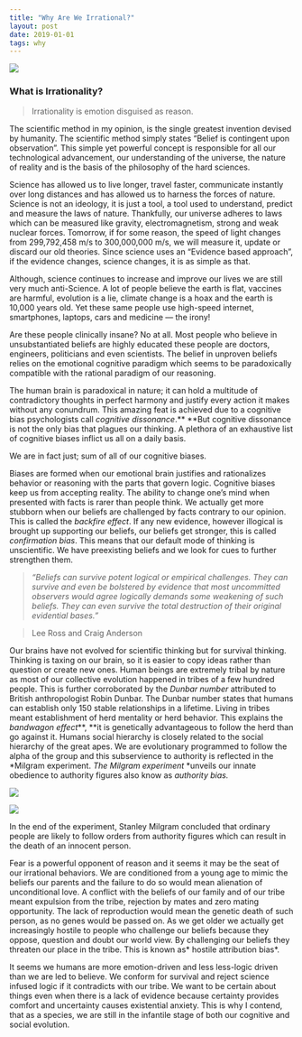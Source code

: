 ```yaml
---
title: "Why Are We Irrational?"
layout: post
date: 2019-01-01
tags: why
---
```


![](https://cdn-images-1.medium.com/max/800/1*JW7ZewTmVbYRMfD3yiTj8g.jpeg)

### What is Irrationality?

> Irrationality is emotion disguised as reason.

The scientific method in my opinion, is the single greatest invention devised by
humanity. The scientific method simply states “Belief is contingent upon
observation”. This simple yet powerful concept is responsible for all our
technological advancement, our understanding of the universe, the nature of
reality and is the basis of the philosophy of the hard sciences.

Science has allowed us to live longer, travel faster, communicate instantly over
long distances and has allowed us to harness the forces of nature. Science is
not an ideology, it is just a tool, a tool used to understand, predict and
measure the laws of nature. Thankfully, our universe adheres to laws which can
be measured like gravity, electromagnetism, strong and weak nuclear forces.
Tomorrow, if for some reason, the speed of light changes from 299,792,458 m/s to
300,000,000 m/s, we will measure it, update or discard our old theories. Since
science uses an “Evidence based approach”, if the evidence changes, science
changes, it is as simple as that.

Although, science continues to increase and improve our lives we are still very
much anti-Science. A lot of people believe the earth is flat, vaccines are
harmful, evolution is a lie, climate change is a hoax and the earth is 10,000
years old. Yet these same people use high-speed internet, smartphones, laptops,
cars and medicine — the irony!

Are these people clinically insane? No at all. Most people who believe in
unsubstantiated beliefs are highly educated these people are doctors, engineers,
politicians and even scientists. The belief in unproven beliefs relies on the
emotional cognitive paradigm which seems to be paradoxically compatible with the
rational paradigm of our reasoning.

The human brain is paradoxical in nature; it can hold a multitude of
contradictory thoughts in perfect harmony and justify every action it makes
without any conundrum. This amazing feat is achieved due to a cognitive bias
psychologists call *cognitive dissonance*.** **But cognitive dissonance is not
the only bias that plagues our thinking. A plethora of an exhaustive list of
cognitive biases inflict us all on a daily basis.

We are in fact just; sum of all of our cognitive biases.

Biases are formed when our emotional brain justifies and rationalizes behavior
or reasoning with the parts that govern logic. Cognitive biases keep us from
accepting reality. The ability to change one’s mind when presented with facts is
rarer than people think. We actually get more stubborn when our beliefs are
challenged by facts contrary to our opinion. This is called the *backfire
effect*. If any new evidence, however illogical is brought up supporting our
beliefs, our beliefs get stronger, this is called *confirmation bias*. This
means that our default mode of thinking is unscientific. We have preexisting
beliefs and we look for cues to further strengthen them.

> *“Beliefs can survive potent logical or empirical challenges. They can survive
> and even be bolstered by evidence that most uncommitted observers would agree
logically demands some weakening of such beliefs. They can even survive the
total destruction of their original evidential bases.”*

> Lee Ross and Craig Anderson

Our brains have not evolved for scientific thinking but for survival thinking.
Thinking is taxing on our brain, so it is easier to copy ideas rather than
question or create new ones. Human beings are extremely tribal by nature as most
of our collective evolution happened in tribes of a few hundred people. This is
further corroborated by the *Dunbar number* attributed to British anthropologist
Robin Dunbar. The Dunbar number states that humans can establish only 150 stable
relationships in a lifetime. Living in tribes meant establishment of herd
mentality or herd behavior. This explains the *bandwagon effect***, **it is
genetically advantageous to follow the herd than go against it. Humans social
hierarchy is closely related to the social hierarchy of the great apes. We are
evolutionary programmed to follow the alpha of the group and this subservience
to authority is reflected in the *Milgram experiment. *The Milgram experiment*
*unveils our innate obedience to authority figures also know as *authority
bias.*

![](https://cdn-images-1.medium.com/max/800/1*kF9H82_5eZGu6bTR5WKnoQ.jpeg)

![](https://cdn-images-1.medium.com/max/800/1*EmbyN98Oawg516Ke0BPkSA.jpeg)

In the end of the experiment, Stanley Milgram concluded that ordinary people are
likely to follow orders from authority figures which can result in the death of
an innocent person.

Fear is a powerful opponent of reason and it seems it may be the seat of our
irrational behaviors. We are conditioned from a young age to mimic the beliefs
our parents and the failure to do so would mean alienation of unconditional
love. A conflict with the beliefs of our family and of our tribe meant expulsion
from the tribe, rejection by mates and zero mating opportunity. The lack of
reproduction would mean the genetic death of such person, as no genes would be
passed on. As we get older we actually get increasingly hostile to people who
challenge our beliefs because they oppose, question and doubt our world view. By
challenging our beliefs they threaten our place in the tribe. This is known as*
hostile attribution bias*.

It seems we humans are more emotion-driven and less less-logic driven than we
are led to believe. We conform for survival and reject science infused logic if
it contradicts with our tribe. We want to be certain about things even when
there is a lack of evidence because certainty provides comfort and uncertainty
causes existential anxiety. This is why I contend, that as a species, we are
still in the infantile stage of both our cognitive and social evolution.


